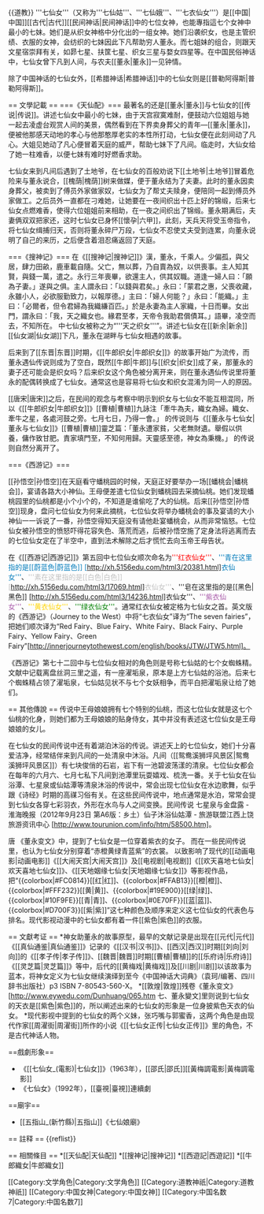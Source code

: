 {{道教}}
'''七仙女'''（又称为'''七仙姑'''、'''七仙娥'''、'''七衣仙女'''）是[[中国|中国]][[古代|古代]][[民间神话|民间神话]]中的七位女神，也能專指這七个女神中最小的七妹。她们是从织女神格中分化出的一组女神。她们沿袭织女，也是主管织绩、衣服的女神，会纺织的七妹因此下凡帮助穷人董永。而七姐妹的组合，则跟天文星宿崇拜有关，如昴七星、扶筐七星、织女三星与婺女四星等。在中国民俗神话中，七仙女曾下凡到人间，与农夫[[董永|董永]]一见钟情。

除了中国神话的七仙女外，[[希腊神话|希腊神话]]中的七仙女则是[[普勒阿得斯|普勒阿得斯]]。

== 文學記載 ==
===《天仙配》===
最著名的还是[[董永|董永]]与七仙女的[[传说|传说]]。讲述七仙女中最小的七妹，由于天宫寂寞难耐，便鼓动六位姐姐与她一起去凌虚台观赏人间的美景，偶然看到在下界卖身葬父的青年—[[董永|董永]]，便被他那感天动地的孝心与他那憨厚老实的本性所打动，七仙女便在此刻间动了凡心。大姐见她动了凡心便冒着天庭的威严，帮助七妹下了凡间。临走时，大仙女给了她一柱难香，以便七妹有难时好燃香求助。

七仙女来到凡间后遇到了土地爷，在七仙女的百般劝说下[[土地爷|土地爷]]冒着危险来与董永说合，[[槐荫|槐荫]]树来做媒，便于董永结为了夫妻。此时的董永因卖身葬父，被卖到了傅员外家做家奴，七仙女为了帮丈夫赎身，便陪同一起到傅员外家做工。之后员外一直都在刁难她，让她要在一夜间织出十匹上好的锦缎，后来七仙女点燃难香，使得六位姐姐前来相助，在一夜之间织出了锦缎。董永期满后，夫妻俩双双把家还，这时七仙女已身怀[[懷孕|六甲]]，此刻，天兵天将受玉帝指令，将七仙女缉捕归天，否则将董永碎尸万段，七仙女不忍使丈夫受到连累，向董永说明了自己的来历，之后便含着泪忍痛返回了天庭。

===《搜神记》===
在《[[搜神记|搜神记]]》<ref>漢，董永，千乘人。少偏孤，與父居，肆力田畝，鹿車載自隨。父亡，無以葬，乃自賣為奴，以供喪事。主人知其賢，與錢一萬，遣之。永行三年喪畢，欲還主人，供其奴職。道逢一婦人曰：「願為子妻。」遂與之俱。主人謂永曰：「以錢與君矣。」永曰：「蒙君之惠，父喪收藏，永雖小人，必欲服勤致力，以報厚德。」主曰：「婦人何能？」永曰：「能織。」主曰：「必爾者，但令君婦為我織縑百匹。」於是永妻為主人家織，十日而畢。女出門，謂永曰：「我，天之織女也。緣君至孝，天帝令我助君償債耳。」語畢，凌空而去，不知所在。</ref> 中七仙女被称之为“'''天之织女'''”。讲述七仙女在[[新余|新余]][[仙女湖|仙女湖]]下凡，董永在湖畔与七仙女相遇的故事。

后来到了[[东晋|东晋]]时期，《[[牛郎织女|牛郎织女]]》的故事开始广为流传，而董永遇仙传说则成为了空白，既然[[牛郎|牛郎]]与[[织女|织女]]成了亲，那董永的妻子还可能会是织女吗？后来织女这个角色被分离开来，则在董永遇仙传说里将董永的配偶转换成了七仙女。通常这也是容易将七仙女和织女混淆为同一人的原因。

[[唐宋|唐宋]]之后，在民间的观念与考察中明示到织女与七仙女不能互相混同，所以《[[牛郎织女|牛郎织女]]》<ref>[[曹植|曹植]]九詠注「牽牛為夫，織女為婦。織女、牽牛之星，各處河鼓之旁。七月七日，乃得一會。」</ref> 的传说则与《[[董永与七仙女|董永与七仙女]]》<ref name="excite1111">[[曹植|曹植]]靈芝篇：「董永遭家貧，父老無財遺。舉假以供養，傭作致甘肥。責家填門至，不知何用歸。天靈感至德，神女為秉機。」</ref> 的传说则自然分离开了。

===《西游记》===

[[孙悟空|孙悟空]]在天庭看守蟠桃园的时候，天庭正好要举办一场[[蟠桃会|蟠桃会]]，宴请各路大小神仙。王母便差遣七位仙女到蟠桃园去采摘仙桃。她们发现蟠桃园里的仙桃都是小个小个的，不知道是谁偷吃了大的仙桃。后来[[孙悟空|孙悟空]]现身，盘问七位仙女为何来此摘桃，七位仙女将举办蟠桃会的事及宴请的大小神仙一一诉说了一番，孙悟空得知天庭没有请他赴宴蟠桃会，从而非常恼怒。七位仙女被孙悟空的愤怒吓得花容失色、落荒而逃，后被孙悟空施了定身法将逃离而去的七位仙女定在了半空中，直到法术解除之后才慌忙去向玉帝王母告状。

在《[[西游记|西游记]]》第五回中七位仙女顺次命名为<span style="color:#FF0000">'''红衣仙女'''</span>、<span style="color:#007BBB">'''青<ref>在这里指的是[[蔚蓝色|蔚蓝色]] [http://xh.5156edu.com/html3/20381.html]</ref>衣仙女'''</span>、<span style="color:#C0C0C0">'''素<ref>在这里指的是[[白色|白色]] [http://xh.5156edu.com/html3/17069.html]</ref>衣仙女'''</span>、'''皂<ref>在这里指的是[[黑色|黑色]] [http://xh.5156edu.com/html3/14236.html]</ref>衣仙女'''、<span style="color:#A757A8">'''紫衣仙女'''</span>、<span style="color:#FFD400">'''黄衣仙女'''</span>、<span style="color:#008000">'''绿衣仙女'''</span>。通常红衣仙女被定格为七仙女之首。英文版的《西游记》（Journey to the West）中将“七衣仙女”译为“The seven fairies”，把她们顺次译为“Red Fairy、Blue Fairy、White Fairy、Black Fairy、Purple Fairy、Yellow Fairy、Green Fairy”[http://innerjourneytothewest.com/english/books/JTW/JTW5.html]。

《西游记》第七十二回中与七位仙女相对的角色则是号称七仙姑的七个女蜘蛛精。文献中记载离盘丝洞三里之遥，有一座濯垢泉，原本是上方七仙姑的浴池。后来七个蜘蛛精占领了濯垢泉，七仙姑见状不与七个女妖相争，而平白把濯垢泉让给了她们。

== 其他傳說 ==
传说中王母娘娘拥有七个特别的仙桃，而这七位仙女就是这七个仙桃的化身，则她们都为王母娘娘的贴身侍女，其中并没有表述这七位仙女是王母娘娘的女儿。

在七仙女的民间传说中还有着湖泊沐浴的传说。讲述天上的七位仙女，她们十分喜爱洁净，经常结伴来到凡间的一处清泉中沐浴。凡间（[[鸳鸯溪狮坪风景区|鸳鸯溪狮坪风景区]]）有七块俊俏的石岩，岩下有一池碧波荡漾的清泉。七位仙女都会在每年的六月六、七月七私下凡间到池潭里玩耍嬉戏、梳洗一番。关于七仙女在仙浴潭、七星泉或仙姑潭等清泉沐浴的传说中，常会出现七位仙女在水边歌舞，似乎跟《诗经》时期的高禖习俗有关。在这些民间传说中，地点通常是水泊，常常会提到七仙女各穿七彩羽衣，外形在水鸟与人之间变换。<ref>民间传说 七星泉与金盘露 - 淮海晚报（2012年9月23日 第A6版：乡土）</ref><ref>仙子沐浴仙姑潭 - 旅游联盟江西上饶旅游资讯中心 [http://www.tourunion.com/info/htm/58500.htm]</ref>。

唐 《董永变文》中，提到了七仙女是一位穿着紫衣的女子。
而在一些民间传说里，也认为七仙女分别穿着“赤橙黄绿青蓝紫”的衣裳。
以致影响了现代的[[动画电影|动画电影]]《[[大闹天宫|大闹天宫]]》及[[电视剧|电视剧]]《[[欢天喜地七仙女|欢天喜地七仙女]]》、《[[天地姻缘七仙女|天地姻缘七仙女]]》等影视作品，把“{{colorbox|#FC0814}}[[红|红]]、{{colorbox|#FFAB13}}[[橙|橙]]、{{colorbox|#FFF232}}[[黄|黄]]、{{colorbox|#19E900}}[[绿|绿]]、{{colorbox|#10F9FE}}[[青|青]]、{{colorbox|#0E70FF}}[[蓝|蓝]]、{{colorbox|#D700F3}}[[紫|紫]]”这七种颜色及顺序来定义这七位仙女的代表色与排名。现代影视动漫中的七仙女都有着一件[[紫色|紫色]]的衣服。

== 文獻考证 ==
*神女助董永的故事原型，最早的文献记录是出现在[[元代|元代]]《[[真仙通鉴|真仙通鉴]]》记录的《[[汉书|汉书]]》、[[西汉|西汉]]时期[[刘向|刘向]]的《[[孝子传|孝子传]]》、[[魏晋|魏晋]]时期[[曹植|曹植]]的[[乐府诗|乐府诗]]《[[灵芝篇|灵芝篇]]》等<ref name="excite1111"></ref>中，后代的[[黄梅戏|黄梅戏]]及[[川剧|川剧]]以该故事为蓝本，将神女定义为七仙女继续演绎到至今<ref>《中国神话大词典》（袁珂/编著、四川辞书出版社）p3 ISBN 7-80543-560-X</ref>。
*[[敦煌|敦煌]]残卷《董永变文》<ref>[http://www.eywedu.com/Dunhuang/065.htm 七、董永變文]</ref>里则说到七仙女的天衣是[[紫色|紫色]]的，所以阐述出来的七仙女的形象是一位身披紫色天衣的仙女。
*现代影视中提到的七仙女的两个义妹，张巧嘴与郭蜜香，这两个角色是由现代作家[[周濯街|周濯街]]所作的小说《[[七仙女正传|七仙女正传]]》里的角色，不是古代神话人物。


==戲劇形象==
* 《[[七仙女_(電影)|七仙女]]》（1963年），[[邵氏|邵氏]][[黃梅調電影|黃梅調電影]]
* 《七仙女》（1992年），[[臺視|臺視]]連續劇

==廟宇==
* [[五指山_(新竹縣)|五指山]]《七仙娘廟》

== 註释 ==
{{reflist}}

== 相關條目 ==
*[[天仙配|天仙配]]
*[[搜神记|搜神记]]
*[[西遊記|西遊記]]
*[[牛郎織女|牛郎織女]]

[[Category:文学角色|Category:文学角色]]
[[Category:道教神祇|Category:道教神祇]]
[[Category:中国女神|Category:中国女神]]
[[Category:中国名数7|Category:中国名数7]]